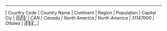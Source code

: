  ________________________________________________________________________________________ 
| Country Code | Country Name |     Continent |        Region | Population | Capital Ciy |
|______________|______________|_______________|_______________|____________|_____________|
|          CAN |       Canada | North America | North America |   31147000 |      Ottawa |
|______________|______________|_______________|_______________|____________|_____________|